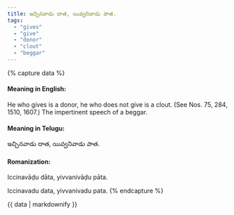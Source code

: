 ```yaml
---
title: ఇచ్చినవాడు దాత, యివ్వనివాడు పాత.
tags:
  - "gives"
  - "give"
  - "donor"
  - "clout"
  - "beggar"
---
```


{% capture data %}
#### Meaning in English:
He who gives is a donor, he who does not give is a clout.
(See Nos. 75, 284, 1510, 1607.)
The impertinent speech of a beggar.

#### Meaning in Telugu:
ఇచ్చినవాడు దాత, యివ్వనివాడు పాత.

#### Romanization:
Iccinavāḍu dāta, yivvanivāḍu pāta.

Iccinavadu data, yivvanivadu pata.
{% endcapture %}

{{ data | markdownify }}

